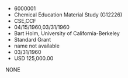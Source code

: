 * 6000001
* Chemical Education Material Study (G12226)
* CSE,CCF
* 04/15/1960,03/31/1960
* Bart Holm, University of California-Berkeley
* Standard Grant
*   name not available
* 03/31/1960
* USD 125,000.00

NONE